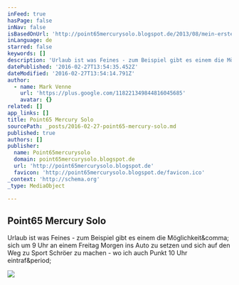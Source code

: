```yaml
---
inFeed: true
hasPage: false
inNav: false
isBasedOnUrl: 'http://point65mercurysolo.blogspot.de/2013/08/mein-erster-tag-mit-dem-mercury-solo.html'
inLanguage: de
starred: false
keywords: []
description: 'Urlaub ist was Feines - zum Beispiel gibt es einem die Möglichkeit, sich um 9 Uhr an einem Freitag Morgen ins Auto zu setzen und sich auf den Weg zu Sport Schröer zu machen - wo ich auch Punkt 10 Uhr eintraf.'
datePublished: '2016-02-27T13:54:35.452Z'
dateModified: '2016-02-27T13:54:14.791Z'
author:
  - name: Mark Venne
    url: 'https://plus.google.com/118221349844816045685'
    avatar: {}
related: []
app_links: []
title: Point65 Mercury Solo
sourcePath: _posts/2016-02-27-point65-mercury-solo.md
published: true
authors: []
publisher:
  name: Point65mercurysolo
  domain: point65mercurysolo.blogspot.de
  url: 'http://point65mercurysolo.blogspot.de'
  favicon: 'http://point65mercurysolo.blogspot.de/favicon.ico'
_context: 'http://schema.org'
_type: MediaObject

---
```

<article style=""><h1>Point65 Mercury Solo</h1><p>Urlaub ist was Feines - zum Beispiel gibt es einem die Möglichkeit&amp;comma; sich um 9 Uhr an einem Freitag Morgen ins Auto zu setzen und sich auf den Weg zu Sport Schröer zu machen - wo ich auch Punkt 10 Uhr eintraf&amp;period;</p><img src="http://4.bp.blogspot.com/-hVfnPYXC6HY/UgnpFx35IEI/AAAAAAAAAsQ/VAjAAaVKU9Q/s320/Foto+12.08.13+09+47+20.jpg" /></article>